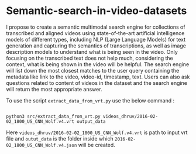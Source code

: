 # Semantic-search-in-video-datasets

I propose to create a semantic multimodal search engine for collections of transcribed and aligned videos using state-of-the-art artificial intelligence models of different types, including NLP (Large Language Models) for text generation and capturing the semantics of transcriptions, as well as image description models to understand what is being seen in the video. Only focusing on the transcribed text does not help much, considering the context, what is being shown in the video will be helpful. The search engine will list down the most closest matches to the user query containing the metadata like link to the video, video-id, timestamp, text. Users can also ask questions related to content of videos in the dataset and the search engine will return the most appropriate answer.

To use the script `extract_data_from_vrt.py` use the below command :

```

python3 src/extract_data_from_vrt.py videos_dhruv/2016-02-02_1800_US_CNN_Wolf.v4.vrt output_data

```
Here `videos_dhruv/2016-02-02_1800_US_CNN_Wolf.v4.vrt` is path to input vrt file and `outut_data` is the folder inside which `2016-02-02_1800_US_CNN_Wolf.v4.json` will be created.